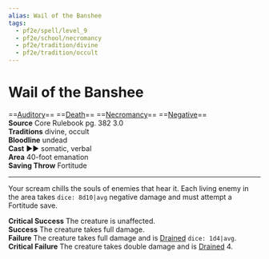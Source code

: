 ```yaml
---
alias: Wail of the Banshee
tags:
  - pf2e/spell/level_9
  - pf2e/school/necromancy
  - pf2e/tradition/divine
  - pf2e/tradition/occult
---
```


# Wail of the Banshee

==[Auditory](../../../Traits/Auditory.md)== ==[Death](../../../Traits/Death.md)== ==[Necromancy](../../../Traits/Necromancy.md)== ==[Negative](../../../Traits/Negative.md)==  
__Source__ Core Rulebook pg. 382 3.0  
**Traditions** divine, occult  
**Bloodline** undead  
**Cast** ►► somatic, verbal  
**Area** 40-foot emanation  
**Saving Throw** Fortitude

---

Your scream chills the souls of enemies that hear it. Each living enemy in the area takes `dice: 8d10|avg` negative damage and must attempt a Fortitude save.

**Critical Success** The creature is unaffected.  
**Success** The creature takes full damage.  
**Failure** The creature takes full damage and is [Drained](../../../Conditions/Drained.md) `dice: 1d4|avg`.  
**Critical Failure** The creature takes double damage and is [Drained](../../../Conditions/Drained.md) 4.
